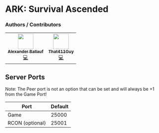 # ARK: Survival Ascended

### Authors / Contributors
<!-- prettier-ignore-start -->
<!-- markdownlint-disable -->
<table>
    </td>  
        <td align="center">
            <a href="https://github.com/Ballaual">
                <img src="https://avatars.githubusercontent.com/u/38478976" width="50px;" alt=""/><br /><sub><b>Alexander Ballauf</b></sub>
            </a>
            <br />
            <a href="https://github.com/parkervcp/eggs/commits?author=Ballaual" title="Codes">💻</a>
        </td>
        <td align="center">
            <a href="https://github.com/That411Guy">
                <img src="https://avatars.githubusercontent.com/u/100328348" width="50px;" alt=""/><br /><sub><b>That411Guy</b></sub>
            </a>
            <br />
            <a href="https://github.com/parkervcp/eggs/commits?author=That411Guy" title="Codes">💻</a>
        </td>         
    </tr>
</table>
<!-- markdownlint-enable -->
<!-- prettier-ignore-end -->


## Server Ports

Note: The Peer port is not an option that can be set and will always be +1 from the Game Port!

| Port            | Default |
| --------------- | ------- |
| Game            | 25000   |
| RCON (optional) | 25001   |

